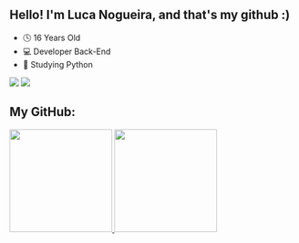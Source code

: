 ## Hello! I'm Luca Nogueira, and that's my github :)

- 🕓 16 Years Old 
- 💻 Developer Back-End
- 🐍 Studying Python

<div> 
  <a href = "mailto:lucanogueira.desouza@gmail.com"><img src="https://img.shields.io/badge/-Gmail-%23333?style=for-the-badge&logo=gmail&logoColor=white" target="_blank"></a>
  <a href="https://www.linkedin.com/in/luca-nogueira-de-souza-26768135a/" target="_blank"><img src="https://img.shields.io/badge/-LinkedIn-%230077B5?style=for-the-badge&logo=linkedin&logoColor=white" target="_blank"></a> 
  
</div>

## **My GitHub:**

<div>
<a href="https://github.com/lhnl007hm">
<img height="180em" src="https://github-readme-stats.vercel.app/api/top-langs/?username=lhnl007hm&layout=compact&langs_count=7&theme=midnight-purple"/>
<img height="180em" src="https://github-readme-stats.vercel.app/api?username=lhnl007hm&show_icons=true&theme=midnight-purple"/>
</div>
